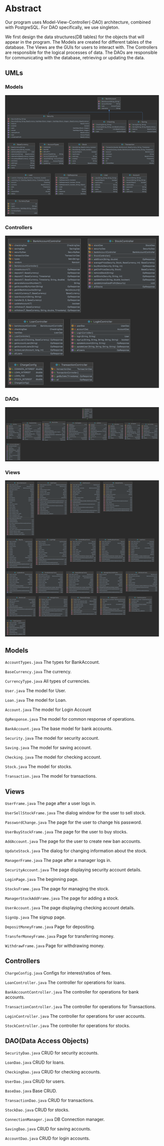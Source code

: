 # Abstract
Our program uses Model-View-Controller(-DAO) architecture, combined with PostgreSQL.
For DAO specifically, we use singleton.

We first design the data structures(DB tables) for the objects that will appear in the program.
The Models are created for different tables of the database. The Views are the GUIs
for users to interact with. The Controllers are responsible for the logical processes
of data. The DAOs are responsible for communicating with the database, retrieving or 
updating the data.

## UMLs

### Models
![uml_model](./uml_model.png)

### Controllers
![uml_controller](./uml_controller.png)

### DAOs
![uml_dao](./uml_dao.png)

### Views
![uml_view](./uml_view.png)

## Models
```AccountTypes.java```          The types for BankAccount.

```BaseCurrency.java```          The currency.

```CurrencyType.java```          All types of currencies.

```User.java```                  The model for User.

```Loan.java```                  The model for Loan.

```Account.java```               The model for Login Account

```OpResponse.java```            The model for common response of operations.

```BankAccount.java```           The base model for bank accounts.

```Security.java```              The model for security account.

```Saving.java```                The model for saving account.

```Checking.java```              The model for checking account.

```Stock.java```                 The model for stocks.

```Transaction.java```           The model for transactions.

## Views
```UserFrame.java```             The page after a user logs in.
    
```UserSellStockFrame.java```    The dialog window for the user to sell stock.
    
```PasswordChange.java```        The page for the user to change his password.
    
```UserBuyStockFrame.java```     The page for the user to buy stocks.
    
```AddAccount.java```            The page for the user to create new ban accounts.
    
```UpdateStock.java```           The dialog for changing information about the stock.
    
```ManagerFrame.java```          The page after a manager logs in.
    
```SecurityAccount.java```       The page displaying security account details.
    
```LoginPage.java```             The beginning page.
    
```StocksFrame.java```           The page for managing the stock.

```ManagerStockAddFrame.java```  The page for adding a stock.

```UserAccount.java```           The page displaying checking account details.

```SignUp.java```                The signup page.

```DepositMoneyFrame.java```     Page for depositing.

```TransferMoneyFrame.java```    Page for transferring money.

```WithdrawFrame.java```         Page for withdrawing money.


## Controllers

```ChargeConfig.java```          Configs for interest/ratios of fees.

```LoanController.java```        The controller for operations for loans.

```BankAccountController.java``` The controller for operations for bank accounts.

```TransactionController.java``` The controller for operations for Transactions.

```LoginController.java```       The controller for operations for user accounts.

```StockController.java```       The controller for operations for stocks.


## DAO(Data Access Objects)

```SecurityDao.java```           CRUD for security accounts.

```LoanDao.java```               CRUD for loans.

```CheckingDao.java```           CRUD for checking accounts.

```UserDao.java```               CRUD for users.

```BaseDao.java```               Base CRUD.

```TransactionDao.java```        CRUD for transactions.

```StockDao.java```              CRUD for stocks.

```ConnectionManager.java```     DB Connection manager.

```SavingDao.java```             CRUD for saving accounts.

```AccountDao.java```            CRUD for login accounts.